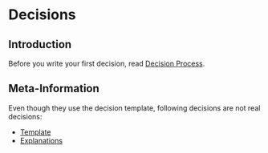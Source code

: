 # Decisions

## Introduction

Before you write your first decision, read [Decision Process](3_decided/decision_process.md).

## Meta-Information

Even though they use the decision template, following decisions are not real decisions:

- [Template](TEMPLATE.md)
- [Explanations](EXPLANATIONS.md)
